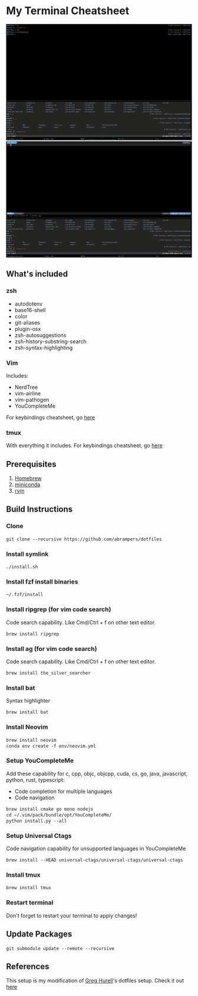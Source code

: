 # My Terminal Cheatsheet

![Terminal](assets/tmux.png "Terminal") ![Vim](assets/vim.png "Vim")

## What's included
### zsh
* autodotenv
* base16-shell
* color
* git-aliases
* plugin-osx
* zsh-autosuggestions
* zsh-history-substring-search
* zsh-syntax-highlighting

### Vim
Includes:
* NerdTree
* vim-airline
* vim-pathogen
* YouCompleteMe

For keybindings cheatsheet, go [here](vim-cheatsheet.md)

### tmux
With everything it includes. For keybindings cheatsheet, go [here](tmux-cheatsheet.md)

## Prerequisites
1. [Homebrew](https://brew.sh)
2. [miniconda](https://docs.conda.io/en/latest/miniconda.html)
3. [rvm](https://rvm.io/rvm/install)

## Build Instructions
### Clone
```sh-session
git clone --recursive https://github.com/abrampers/dotfiles
```

### Install symlink
```sh-session
./install.sh
```

### Install fzf install binaries
```sh-session
~/.fzf/install
```

### Install ripgrep (for vim code search)

Code search capability. Like Cmd/Ctrl + f on other text editor.

```sh-session
brew install ripgrep
```

### Install ag (for vim code search)

Code search capability. Like Cmd/Ctrl + f on other text editor.

```sh-session
brew install the_silver_searcher
```

### Install bat

Syntax highlighter

```sh-session
brew install bat
```

### Install Neovim
```sh-session
brew install neovim
conda env create -f env/neovim.yml
```

### Setup YouCompleteMe

Add these capability for c, cpp, objc, objcpp, cuda, cs, go, java, javascript, python, rust, typescript:
- Code completion for multiple languages
- Code navigation

```sh-session
brew install cmake go mono nodejs
cd ~/.vim/pack/bundle/opt/YouCompleteMe/
python install.py --all
```

### Setup Universal Ctags

Code navigation capability for unsupported languages in YouCompleteMe

```sh-session
brew install --HEAD universal-ctags/universal-ctags/universal-ctags
```

### Install tmux
```sh-session
brew install tmux
```

### Restart terminal
Don't forget to restart your terminal to apply changes!

## Update Packages
```sh-session
git submodule update --remote --recursive
```

## References
This setup is my modification of [Greg Hurell](https://github.com/wincent)'s dotfiles setup. Check it out [here](https://github.com/wincent/wincent)
